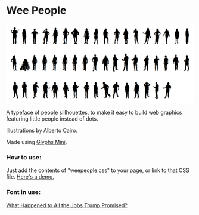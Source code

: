 # Wee People

![A crowd of wee people.](weepeople_all.png)

A typeface of people sillhouettes, to make it easy to build web graphics featuring little people instead of dots.

Illustrations by Alberto Cairo.

Made using [Glyphs Mini](https://glyphsapp.com/glyphs-mini).


### How to use: 

Just add the contents of "weepeople.css" to your page, or link to that CSS file. [Here's a demo.](http://propublica.github.io/weepeople/)


### Font in use:

[What Happened to All the Jobs Trump Promised?](https://projects.propublica.org/graphics/trump-job-promises)

